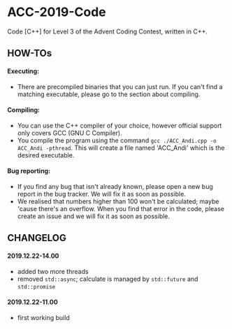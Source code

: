 # ACC-2019-Code

Code [C++] for Level 3 of the Advent Coding Contest, written in C++.

## HOW-TOs

#### Executing:

- There are precompiled binaries that you can just run. If you can't find a matching executable, please go to the section about compiling.

#### Compiling:

- You can use the C++ compiler of your choice, however official support only covers GCC (GNU C  Compiler).
- You compile the program using the command `gcc ./ACC_Andi.cpp -o ACC_Andi -pthread`. This will create a file named 'ACC_Andi' which is the desired executable.

#### Bug reporting:

- If you find any bug that isn't already known, please open a new bug report in the bug tracker. We will fix it as soon as possible.
- We realised that numbers higher than 100 won't be calculated; maybe 'cause there's an overflow. When you find that error in the code, please create an issue and we will fix it as soon as possible.

## CHANGELOG

#### 2019.12.22-14.00
 - added two more threads
 - removed ```std::async```; calculate is managed by ```std::future``` and ```std::promise``` 

#### 2019.12.22-11.00

- first working build